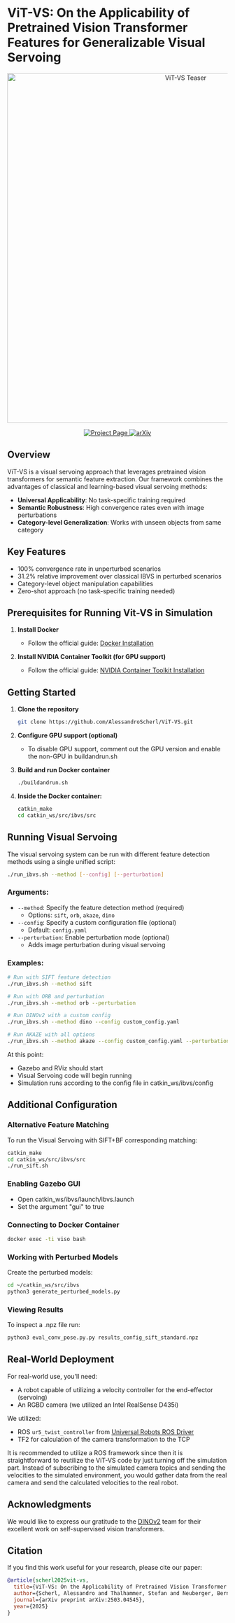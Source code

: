 # ViT-VS: On the Applicability of Pretrained Vision Transformer Features for Generalizable Visual Servoing

<div align="center">
  <img src="docs/static/videos/sorting.gif" alt="ViT-VS Teaser" width="800px">
  <p>
    <a href="https://alessandroscherl.github.io/ViT-VS/">
      <img src="https://img.shields.io/badge/Project-Page-blue?style=flat-square" alt="Project Page">
    </a>
    <a href="https://arxiv.org/abs/2503.04545">
      <img src="https://img.shields.io/badge/Paper-arXiv-red?style=flat-square" alt="arXiv">
    </a>
  </p>
</div>

## Overview

ViT-VS is a visual servoing approach that leverages pretrained vision transformers for semantic feature extraction. Our framework combines the advantages of classical and learning-based visual servoing methods:

- **Universal Applicability**: No task-specific training required
- **Semantic Robustness**: High convergence rates even with image perturbations
- **Category-level Generalization**: Works with unseen objects from same category


## Key Features

- 100% convergence rate in unperturbed scenarios
- 31.2% relative improvement over classical IBVS in perturbed scenarios
- Category-level object manipulation capabilities
- Zero-shot approach (no task-specific training needed)


## Prerequisites for Running Vit-VS in Simulation

1. **Install Docker**
   - Follow the official guide: [Docker Installation](https://docs.docker.com/engine/install/)

2. **Install NVIDIA Container Toolkit (for GPU support)**
   - Follow the official guide: [NVIDIA Container Toolkit Installation](https://docs.nvidia.com/datacenter/cloud-native/container-toolkit/latest/install-guide.html)

## Getting Started

1. **Clone the repository**
   ```bash
   git clone https://github.com/AlessandroScherl/ViT-VS.git
   ```
   
2. **Configure GPU support (optional)**
   - To disable GPU support, comment out the GPU version and enable the non-GPU in buildandrun.sh

3. **Build and run Docker container**
   ```bash
   ./buildandrun.sh
   ```

4. **Inside the Docker container:**
   ```bash
   catkin_make
   cd catkin_ws/src/ibvs/src
   ```

## Running Visual Servoing

The visual servoing system can be run with different feature detection methods using a single unified script:

```bash
./run_ibvs.sh --method [--config] [--perturbation]
```

### Arguments:

- `--method`: Specify the feature detection method (required)
  - Options: `sift`, `orb`, `akaze`, `dino`
- `--config`: Specify a custom configuration file (optional)
  - Default: `config.yaml`
- `--perturbation`: Enable perturbation mode (optional)
  - Adds image perturbation during visual servoing

### Examples:

```bash
# Run with SIFT feature detection
./run_ibvs.sh --method sift

# Run with ORB and perturbation
./run_ibvs.sh --method orb --perturbation

# Run DINOv2 with a custom config
./run_ibvs.sh --method dino --config custom_config.yaml

# Run AKAZE with all options
./run_ibvs.sh --method akaze --config custom_config.yaml --perturbation
```
   
At this point:
- Gazebo and RViz should start
- Visual Servoing code will begin running
- Simulation runs according to the config file in catkin_ws/ibvs/config


## Additional Configuration

### Alternative Feature Matching
To run the Visual Servoing with SIFT+BF corresponding matching:
```bash
catkin_make
cd catkin_ws/src/ibvs/src
./run_sift.sh
```

### Enabling Gazebo GUI
- Open catkin_ws/ibvs/launch/ibvs.launch
- Set the argument "gui" to true

### Connecting to Docker Container
```bash
docker exec -ti viso bash
```

### Working with Perturbed Models
Create the perturbed models:
```bash
cd ~/catkin_ws/src/ibvs
python3 generate_perturbed_models.py
```

### Viewing Results
To inspect a .npz file run:
```bash
python3 eval_conv_pose.py.py results_config_sift_standard.npz
```

## Real-World Deployment

For real-world use, you'll need:

- A robot capable of utilizing a velocity controller for the end-effector (servoing)
- An RGBD camera (we utilized an Intel RealSense D435i)

We utilized:
- ROS `ur5_twist_controller` from [Universal Robots ROS Driver](https://github.com/UniversalRobots/Universal_Robots_ROS_Driver)
- TF2 for calculation of the camera transformation to the TCP

It is recommended to utilize a ROS framework since then it is straightforward to reutilize the ViT-VS code by just turning off the simulation part. Instead of subscribing to the simulated camera topics and sending the velocities to the simulated environment, you would gather data from the real camera and send the calculated velocities to the real robot.


## Acknowledgments

We would like to express our gratitude to the [DINOv2](https://github.com/facebookresearch/dinov2) team for their excellent work on self-supervised vision transformers.

## Citation

If you find this work useful for your research, please cite our paper:

```bibtex
@article{scherl2025vit-vs,
  title={ViT-VS: On the Applicability of Pretrained Vision Transformer Features for Generalizable Visual Servoing},
  author={Scherl, Alessandro and Thalhammer, Stefan and Neuberger, Bernhard and W\"{o}ber, Wilfried and Garc\'ia-Rodr\'iguez, Jos\'e},
  journal={arXiv preprint arXiv:2503.04545},
  year={2025}
}
```
